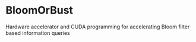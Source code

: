 # BloomOrBust
Hardware accelerator and CUDA programming for accelerating Bloom filter based information queries
